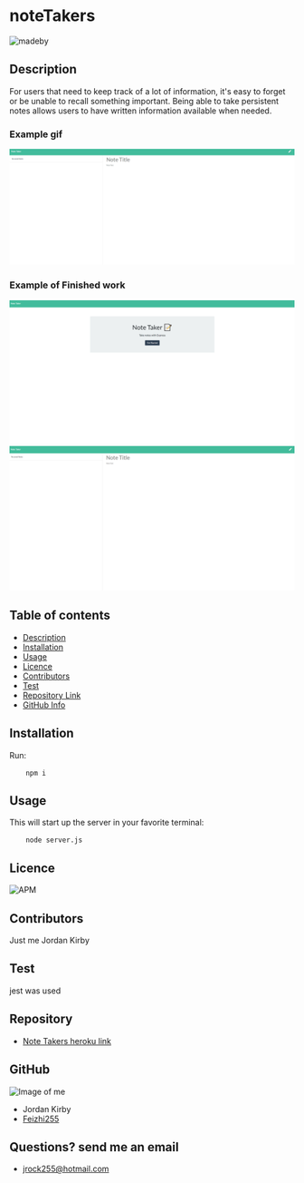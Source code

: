# noteTakers
![madeby](https://img.shields.io/badge/Made%20by-Jordan%20Kirby-lightgrey)

## Description
For users that need to keep track of a lot of information, it's easy to forget or be unable to recall something important. Being able to take persistent notes allows users to have written information available when needed.

### Example gif
![Example of application](./assets/gif/noteTakers.gif)

### Example of Finished work
![Example of how it might look](./assets/image/noteTakers-home.png)
![Example of how it might look](./assets/image/noteTakers-notes.png)

## Table of contents
- [Description](#Description)
- [Installation](#Installation)
- [Usage](#Usage)
- [Licence](#Licence)
- [Contributors](#Contributors)
- [Test](#Test)
- [Repository Link](#Repository)
- [GitHub Info](#GitHub)
## Installation
  Run:

        npm i
        
## Usage
This will start up the server in your favorite terminal:

        node server.js

## Licence
![APM](https://img.shields.io/apm/l/npm)
## Contributors
Just me Jordan Kirby
## Test
jest was used
## Repository
- [Note Takers heroku link](https://serene-earth-31624.herokuapp.com/)
## GitHub
![Image of me](https://avatars2.githubusercontent.com/u/64999600?v=4)
- Jordan Kirby
- [Feizhi255](https://github.com/Feizhi255)
## Questions? send me an email
- <jrock255@hotmail.com>